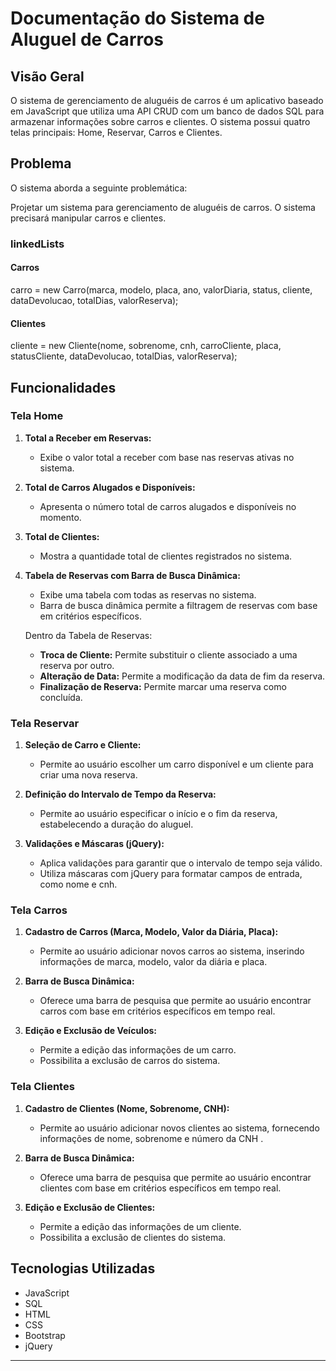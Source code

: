 # Documentação do Sistema de Aluguel de Carros

## Visão Geral

O sistema de gerenciamento de aluguéis de carros é um aplicativo baseado em JavaScript que utiliza uma API CRUD com um banco de dados SQL para armazenar informações sobre carros e clientes. O sistema possui quatro telas principais: Home, Reservar, Carros e Clientes.

## Problema

O sistema aborda a seguinte problemática:

Projetar um sistema para gerenciamento de aluguéis de carros. O sistema precisará manipular carros e clientes.

### linkedLists

#### Carros

carro = new Carro(marca, modelo, placa, ano, valorDiaria, status, cliente, dataDevolucao, totalDias, valorReserva);

#### Clientes

cliente = new Cliente(nome, sobrenome, cnh, carroCliente, placa, statusCliente, dataDevolucao, totalDias, valorReserva);

## Funcionalidades

### Tela Home

1. **Total a Receber em Reservas:**
   - Exibe o valor total a receber com base nas reservas ativas no sistema.

2. **Total de Carros Alugados e Disponíveis:**
   - Apresenta o número total de carros alugados e disponíveis no momento.

3. **Total de Clientes:**
   - Mostra a quantidade total de clientes registrados no sistema.

4. **Tabela de Reservas com Barra de Busca Dinâmica:**
   - Exibe uma tabela com todas as reservas no sistema.
   - Barra de busca dinâmica permite a filtragem de reservas com base em critérios específicos.
   
   Dentro da Tabela de Reservas:
   - **Troca de Cliente:** Permite substituir o cliente associado a uma reserva por outro.
   - **Alteração de Data:** Permite a modificação da data de fim da reserva.
   - **Finalização de Reserva:** Permite marcar uma reserva como concluída.

### Tela Reservar

1. **Seleção de Carro e Cliente:**
   - Permite ao usuário escolher um carro disponível e um cliente para criar uma nova reserva.

2. **Definição do Intervalo de Tempo da Reserva:**
   - Permite ao usuário especificar o início e o fim da reserva, estabelecendo a duração do aluguel.

3. **Validações e Máscaras (jQuery):**
   - Aplica validações para garantir que o intervalo de tempo seja válido.
   - Utiliza máscaras com jQuery para formatar campos de entrada, como nome e cnh.

### Tela Carros

1. **Cadastro de Carros (Marca, Modelo, Valor da Diária, Placa):**
   - Permite ao usuário adicionar novos carros ao sistema, inserindo informações de marca, modelo, valor da diária e placa.

2. **Barra de Busca Dinâmica:**
   - Oferece uma barra de pesquisa que permite ao usuário encontrar carros com base em critérios específicos em tempo real.

3. **Edição e Exclusão de Veículos:**
   - Permite a edição das informações de um carro.
   - Possibilita a exclusão de carros do sistema.

### Tela Clientes

1. **Cadastro de Clientes (Nome, Sobrenome, CNH):**
   - Permite ao usuário adicionar novos clientes ao sistema, fornecendo informações de nome, sobrenome e número da CNH .

2. **Barra de Busca Dinâmica:**
   - Oferece uma barra de pesquisa que permite ao usuário encontrar clientes com base em critérios específicos em tempo real.

3. **Edição e Exclusão de Clientes:**
   - Permite a edição das informações de um cliente.
   - Possibilita a exclusão de clientes do sistema.

## Tecnologias Utilizadas

- JavaScript
- SQL
- HTML
- CSS
- Bootstrap
- jQuery

---
